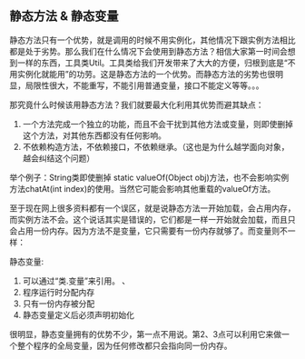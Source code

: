 ## 静态方法 & 静态变量

静态方法只有一个优势，就是调用的时候不用实例化，其他情况下跟实例方法相比都是处于劣势。那么我们在什么情况下会使用到静态方法？相信大家第一时间会想到一样的东西，工具类Util。工具类给我们开发带来了大大的方便，归根到底是“不用实例化就能用”的功劳。这是静态方法的一个优势。而静态方法的劣势也很明显，局限性很大，不能重写，不能引用普通变量，接口不能定义等等。。。

那究竟什么时候该用静态方法？我们就要最大化利用其优势而避其缺点：
1. 一个方法完成一个独立的功能，而且不会干扰到其他方法或变量，则即使删掉这个方法，对其他东西都没有任何影响。
2. 不依赖构造方法，不依赖接口，不依赖继承。（这也是为什么越学面向对象，越会纠结这个问题）

举个例子：String类即使删掉 static valueOf(Object obj)方法，也不会影响实例方法chatAt(int index)的使用。当然它可能会影响其他重载的valueOf方法。

至于现在网上很多资料都有一个误区，就是说静态方法一开始加载，会占用内存，而实例方法不会。这个说话其实是错误的，它们都是一样一开始就会加载，而且只会占用一份内存。因为方法不是变量，它只需要有一份内存就够了。而变量则不一样：

静态变量:　　　　　　　　　　　　　　　　　 　
1. 可以通过“类.变量”来引用。 、
2. 程序运行时分配内存　　　　
3. 只有一份内存被分配　　　　　　　　　　
4. 静态变量定义后必须声明初始化　

很明显，静态变量拥有的优势不少，第一点不用说。第2、3点可以利用它来做一个整个程序的全局变量，因为任何修改都只会指向同一份内存。　　